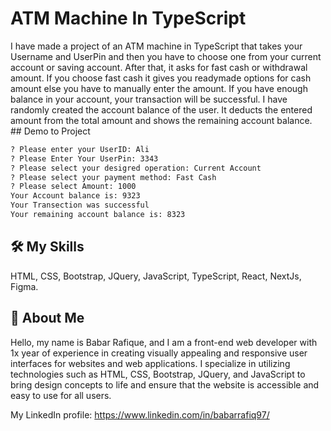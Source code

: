 
# ATM Machine In TypeScript
I have made a project of an ATM machine in TypeScript that takes your Username and UserPin and then you have to choose one from your current account or saving account. After that, it asks for fast cash or withdrawal amount. If you choose fast cash it gives you readymade options for cash amount else you have to manually enter the amount. If you have enough balance in your account, your transaction will be successful. I have randomly created the account balance of the user. It deducts the entered amount from the total amount and shows the remaining account balance. ## Demo to Project

```bash
? Please enter your UserID: Ali
? Please Enter Your UserPin: 3343
? Please select your desigred operation: Current Account
? Please select your payment method: Fast Cash
? Please select Amount: 1000
Your Account balance is: 9323
Your Transection was successful       
Your remaining account balance is: 8323
```


## 🛠 My Skills
HTML, CSS, Bootstrap, JQuery, JavaScript, TypeScript, React, NextJs, Figma.


## 🚀 About Me
Hello, my name is Babar Rafique, and I am a front-end web developer with 1x year of experience in creating visually appealing and responsive user interfaces for websites and web applications. I specialize in utilizing technologies such as HTML, CSS, Bootstrap, JQuery, and JavaScript to bring design concepts to life and ensure that the website is accessible and easy to use for all users.

My LinkedIn profile: https://www.linkedin.com/in/babarrafiq97/
